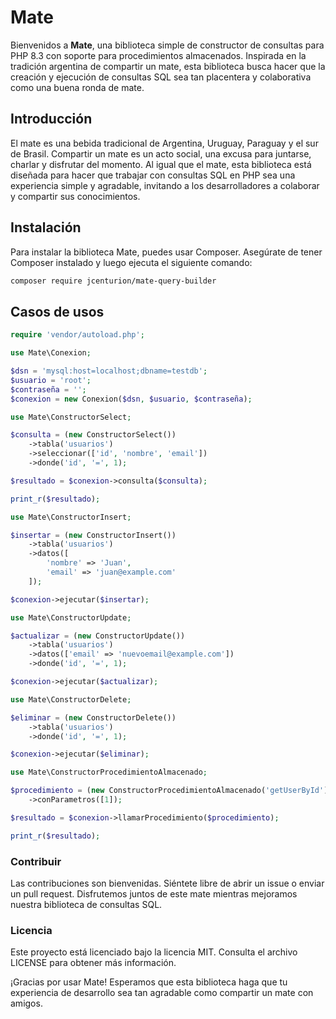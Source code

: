 # Mate

Bienvenidos a **Mate**, una biblioteca simple de constructor de consultas para PHP 8.3 con soporte para procedimientos almacenados. Inspirada en la tradición argentina de compartir un mate, esta biblioteca busca hacer que la creación y ejecución de consultas SQL sea tan placentera y colaborativa como una buena ronda de mate.

## Introducción

El mate es una bebida tradicional de Argentina, Uruguay, Paraguay y el sur de Brasil. Compartir un mate es un acto social, una excusa para juntarse, charlar y disfrutar del momento. Al igual que el mate, esta biblioteca está diseñada para hacer que trabajar con consultas SQL en PHP sea una experiencia simple y agradable, invitando a los desarrolladores a colaborar y compartir sus conocimientos.

## Instalación

Para instalar la biblioteca Mate, puedes usar Composer. Asegúrate de tener Composer instalado y luego ejecuta el siguiente comando:

```sh
composer require jcenturion/mate-query-builder
```

## Casos de usos

```php
require 'vendor/autoload.php';

use Mate\Conexion;

$dsn = 'mysql:host=localhost;dbname=testdb';
$usuario = 'root';
$contraseña = '';
$conexion = new Conexion($dsn, $usuario, $contraseña);

```

```php
use Mate\ConstructorSelect;

$consulta = (new ConstructorSelect())
    ->tabla('usuarios')
    ->seleccionar(['id', 'nombre', 'email'])
    ->donde('id', '=', 1);

$resultado = $conexion->consulta($consulta);

print_r($resultado);

```

```php
use Mate\ConstructorInsert;

$insertar = (new ConstructorInsert())
    ->tabla('usuarios')
    ->datos([
        'nombre' => 'Juan',
        'email' => 'juan@example.com'
    ]);

$conexion->ejecutar($insertar);

```

```php
use Mate\ConstructorUpdate;

$actualizar = (new ConstructorUpdate())
    ->tabla('usuarios')
    ->datos(['email' => 'nuevoemail@example.com'])
    ->donde('id', '=', 1);

$conexion->ejecutar($actualizar);

```

```php
use Mate\ConstructorDelete;

$eliminar = (new ConstructorDelete())
    ->tabla('usuarios')
    ->donde('id', '=', 1);

$conexion->ejecutar($eliminar);

```

```php
use Mate\ConstructorProcedimientoAlmacenado;

$procedimiento = (new ConstructorProcedimientoAlmacenado('getUserById'))
    ->conParametros([1]);

$resultado = $conexion->llamarProcedimiento($procedimiento);

print_r($resultado);

```

### Contribuir

Las contribuciones son bienvenidas. Siéntete libre de abrir un issue o enviar un pull request. Disfrutemos juntos de este mate mientras mejoramos nuestra biblioteca de consultas SQL.

### Licencia

Este proyecto está licenciado bajo la licencia MIT. Consulta el archivo LICENSE para obtener más información.

¡Gracias por usar Mate! Esperamos que esta biblioteca haga que tu experiencia de desarrollo sea tan agradable como compartir un mate con amigos.
